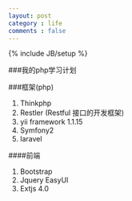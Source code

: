 ```yaml
---
layout: post
category : life
comments : false
---
```

{% include JB/setup %}

###我的php学习计划

###框架(php)
1. Thinkphp
2. Restler (Restful 接口的开发框架)
3. yii framework 1.1.15
4. Symfony2
5. laravel



####前端
1. Bootstrap
2. Jquery EasyUI
3. Extjs 4.0




